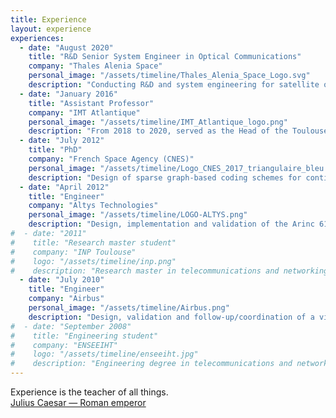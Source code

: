 ```yaml
---
title: Experience
layout: experience
experiences:
  - date: "August 2020"
    title: "R&D Senior System Engineer in Optical Communications"
    company: "Thales Alenia Space"
    personal_image: "/assets/timeline/Thales_Alenia_Space_Logo.svg"
    description: "Conducting R&D and system engineering for satellite optical communication links, including system design, on-board architecture, physical layer design and optimization. Responsibilities include managing work packages, supervising technical teams and students, supporting sales and business development for RFIs/RFPs, and writing technical and business proposals for institutional clients."
  - date: "January 2016"
    title: "Assistant Professor"
    company: "IMT Atlantique"
    personal_image: "/assets/timeline/IMT_Atlantique_logo.png"
    description: "From 2018 to 2020, served as the Head of the Toulouse site of IMT Atlantique, conducting research in satellite RF communications and related fields. Responsibilities included writing research grant proposals, supervising various research projects, and teaching engineering students at IMT Atlantique and ISAE SUPAERO, as well as co-creating the MOOC 'Introduction to satellite communications' ([Coursera](https://www.imt.fr/en/mooc-introduction-to-satellite-communications-on-coursera/)) "
  - date: "July 2012"
    title: "PhD"
    company: "French Space Agency (CNES)"
    personal_image: "/assets/timeline/Logo_CNES_2017_triangulaire_bleu.png"
    description: "Design of sparse graph-based coding schemes for continuous phase modulations for satellite communications.([Manuscript](https://theses.fr/2015INPT0121))"
  - date: "April 2012"
    title: "Engineer"
    company: "Altys Technologies"
    personal_image: "/assets/timeline/LOGO-ALTYS.png"
    description: "Design, implementation and validation of the Arinc 618 layer (data link - aeronautical protocol stack. Final product used by Thales Avionics."
#  - date: "2011"
#    title: "Research master student"
#    company: "INP Toulouse"
#    logo: "/assets/timeline/inp.png"
#    description: "Research master in telecommunications and networking."
  - date: "July 2010"
    title: "Engineer"
    company: "Airbus"
    personal_image: "/assets/timeline/Airbus.png"
    description: "Design, validation and follow-up/coordination of a virtual test bench for aircraft cabin calculators. This was a sabbatical year during my engineering studies."
#  - date: "September 2008"
#    title: "Engineering student"
#    company: "ENSEEIHT"
#    logo: "/assets/timeline/enseeiht.jpg"
#    description: "Engineering degree in telecommunications and networking."
---
```



<div class='quote_header'>
    Experience is the teacher of all things.<br>
    <a href='hhttps://en.wikipedia.org/wiki/Julius_Caesar' target='_blank'> Julius Caesar — Roman emperor</a>
</div>

